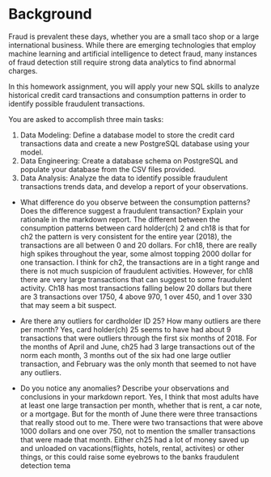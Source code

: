 # Background
Fraud is prevalent these days, whether you are a small taco shop or a large international business. While there are emerging technologies that employ machine learning and artificial intelligence to detect fraud, many instances of fraud detection still require strong data analytics to find abnormal charges.

In this homework assignment, you will apply your new SQL skills to analyze historical credit card transactions and consumption patterns in order to identify possible fraudulent transactions.

You are asked to accomplish three main tasks:

 1. Data Modeling: Define a database model to store the credit card transactions data and create a new PostgreSQL database using your model.
 2. Data Engineering: Create a database schema on PostgreSQL and populate your database from the CSV files provided.
 3. Data Analysis: Analyze the data to identify possible fraudulent transactions trends data, and develop a report of your observations.
 

* What difference do you observe between the consumption patterns? Does the difference suggest a fraudulent transaction? Explain your rationale in the markdown report.
The different between the consumption patterns between card holder(ch) 2 and ch18 is that for ch2 the pattern is very consistent for the entire year (2018), the transactions are all between 0 and 20 dollars. For ch18, there are really high spikes throughout the year, some almost topping 2000 dollar for one transaction. I think for ch2, the transactions are in a tight range and there is not much suspicion of fraudulent activities. However, for ch18 there are very large transactions that can suggest to some fraudulent activity. Ch18 has most transactions falling below 20 dollars but there are 3 transactions over 1750, 4 above 970, 1 over 450, and 1 over 330 that may seem a bit suspect.

* Are there any outliers for cardholder ID 25? How many outliers are there per month?
Yes, card holder(ch) 25 seems to have had about 9 transactions that were outliers through the first six months of 2018. For the months of April and June, ch25 had 3 large transactions out of the norm each month, 3 months out of the six had one large outlier transaction, and February was the only month that seemed to not have any outliers.

* Do you notice any anomalies? Describe your observations and conclusions in your markdown report.
Yes, I think that most adults have at least one large transaction per month, whether that is rent, a car note, or a mortgage. But for the month of June there were three transactions that really stood out to me. There were two transactions that were above 1000 dollars and one over 750, not to mention the smaller transactions that were made that month. Either ch25 had a lot of money saved up and unloaded on vacations(flights, hotels, rental, activites) or other things, or this could raise some eyebrows to the banks fraudulent detection tema